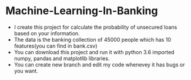 # Machine-Learning-In-Banking
+ I create this project for calculate the probability of unsecured loans based on your information.
+ The data is the banking collection of 45000 people which has 10 features(you can find in bank.csv)
+ You can download this project and run it with python 3.6 imported numpy, pandas and matplotlib libraries.
+ You can create new branch and edit my code whenevey it has bugs or you want.
